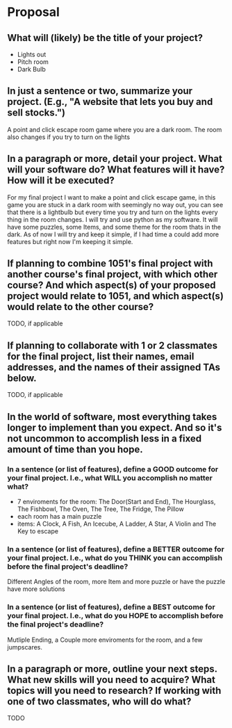 # Proposal

## What will (likely) be the title of your project?

- Lights out
- Pitch room
- Dark Bulb

## In just a sentence or two, summarize your project. (E.g., "A website that lets you buy and sell stocks.")

A point and click escape room game where you are a dark room. The room also changes if you try to turn on the lights

## In a paragraph or more, detail your project. What will your software do? What features will it have? How will it be executed?

For my final project I want to make a point and click escape game, in this game you are stuck in a dark room with seemingly no way out, you can see that there is a lightbulb but every time you try and turn on the lights every thing in the room changes. I will try and use python as my software. It will have some puzzles, some Items, and some theme for the room thats in the dark. As of now I will try and keep it simple, if I had time a could add more features but right now I'm keeping it simple.

## If planning to combine 1051's final project with another course's final project, with which other course? And which aspect(s) of your proposed project would relate to 1051, and which aspect(s) would relate to the other course?

TODO, if applicable

## If planning to collaborate with 1 or 2 classmates for the final project, list their names, email addresses, and the names of their assigned TAs below.

TODO, if applicable

## In the world of software, most everything takes longer to implement than you expect. And so it's not uncommon to accomplish less in a fixed amount of time than you hope.

### In a sentence (or list of features), define a GOOD outcome for your final project. I.e., what WILL you accomplish no matter what?

- 7 enviroments for the room: The Door(Start and End), The Hourglass, The Fishbowl, The Oven, The Tree, The Fridge, The Pillow
- each room has a main puzzle
- items: A Clock, A Fish, An Icecube, A Ladder, A Star, A Violin and The Key to escape

### In a sentence (or list of features), define a BETTER outcome for your final project. I.e., what do you THINK you can accomplish before the final project's deadline?

Different Angles of the room, more Item and more puzzle or have the puzzle have more solutions

### In a sentence (or list of features), define a BEST outcome for your final project. I.e., what do you HOPE to accomplish before the final project's deadline?

Mutliple Ending, a Couple more enviroments for the room, and a few jumpscares.

## In a paragraph or more, outline your next steps. What new skills will you need to acquire? What topics will you need to research? If working with one of two classmates, who will do what?

TODO

